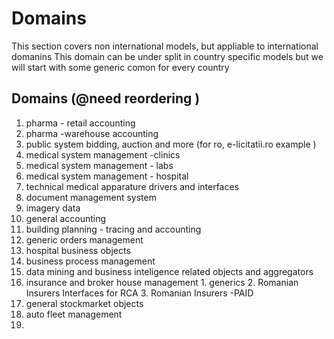 # Domains
This section covers non international models, but appliable to international domanins
This domain can be under split in country specific models but we will start with some generic comon for every country

## Domains (@need reordering )
  1. pharma - retail accounting
  2. pharma -warehouse accounting
  3. public system bidding, auction and more (for ro, e-licitatii.ro example )
  4. medical system management -clinics
  5. medical system management - labs
  6. medical system management - hospital
  7. technical medical apparature drivers and interfaces
  8. document management system 
  9. imagery data
  10. general accounting
  11. building planning - tracing and accounting
  12. generic orders management
  13. hospital business objects
  14. business process management
  15. data mining and business inteligence related objects and aggregators
  16. insurance and broker house management
    1. generics
    2. Romanian Insurers Interfaces for RCA
    3. Romanian Insurers -PAID
  17. general stockmarket objects 
  18. auto fleet management 
  19. 
